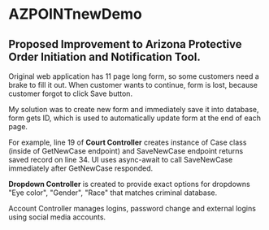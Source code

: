 # AZPOINTnewDemo
## Proposed Improvement to Arizona Protective Order Initiation and Notification Tool.

Original web application has 11 page long form, so some customers need a brake to fill it out. When customer wants to continue, form is lost, because customer forgot to click Save button.

My solution was to create new form and immediately save it into database, form gets ID, which is used to automatically update form at the end of each page. 

For example,  line 19 of **Court Controller** creates instance of Case class (inside of GetNewCase endpoint) and SaveNewCase endpoint returns saved record on line 34. UI uses async-await to call SaveNewCase immediately after GetNewCase responded.


**Dropdown Controller** is created to provide exact options for dropdowns "Eye color", "Gender", "Race" that matches criminal database.

Account Controller manages logins, password change and external logins using social media accounts.

